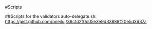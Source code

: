 #Scripts

##Scripts for the validators
auto-delegate.sh: https://gist.github.com/bneiluj/38c1d2f0c05e3e9d33889f20e5d3637a

